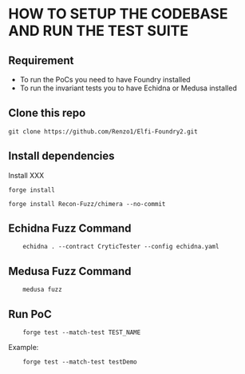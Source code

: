 # HOW TO SETUP THE CODEBASE AND RUN THE TEST SUITE

## Requirement
- To run the PoCs you need to have Foundry installed
- To run the invariant tests you to have Echidna or Medusa installed

## Clone this repo
```
git clone https://github.com/Renzo1/Elfi-Foundry2.git
```

## Install dependencies
Install XXX
```
forge install

forge install Recon-Fuzz/chimera --no-commit
```

## Echidna Fuzz Command
```
    echidna . --contract CryticTester --config echidna.yaml
```

## Medusa Fuzz Command
```
    medusa fuzz
```

## Run PoC
```
    forge test --match-test TEST_NAME
```
Example:
```
    forge test --match-test testDemo
```
